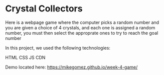 # Crystal Collectors

Here is a webpage game where the computer picks a random number and you are given a choice of 4 crystals, and each one is assigned a random number, you must then select the approprate ones to try to reach the goal number

In this project, we used the following technologies:

HTML
CSS
JS
CDN


Demo located here:
https://mikegomez.github.io/week-4-game/